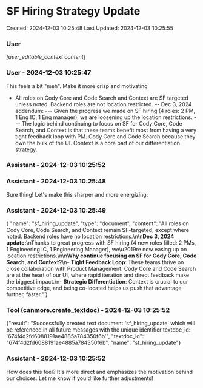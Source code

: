 # SF Hiring Strategy Update

Created: 2024-12-03 10:25:48
Last Updated: 2024-12-03 10:25:55

### User

*[user_editable_context content]*

### User - 2024-12-03 10:25:47

This feels a bit "meh". Make it more crisp and motivating

- All roles on Cody Core and Code Search and Context are SF targeted unless noted. Backend roles are not location restricted. 
-- Dec 3, 2024 addendum: 
--- Given the progress we made on SF hiring (4 roles: 2 PM, 1 Eng IC, 1 Eng manager), we are loosening up the location restrictions.
--- The logic behind continuing to focus on SF for Cody Core, Code Search, and Context is that these teams benefit most from having a very tight feedback loop with PM. Cody Core and Code Search because they own the bulk of the UI. Context is a core part of our differentiation strategy.  

### Assistant - 2024-12-03 10:25:52



### Assistant - 2024-12-03 10:25:48

Sure thing! Let's make this sharper and more energizing:

### Assistant - 2024-12-03 10:25:49

{
  "name": "sf_hiring_update",
  "type": "document",
  "content": "All roles on Cody Core, Code Search, and Context remain SF-targeted, except where noted. Backend roles have no location restrictions.\n\n**Dec 3, 2024 update:**\nThanks to great progress with SF hiring (4 new roles filled: 2 PMs, 1 Engineering IC, 1 Engineering Manager), we\u2019re now easing up on location restrictions.\n\n**Why continue focusing on SF for Cody Core, Code Search, and Context?**\n- **Tight Feedback Loop**: These teams thrive on close collaboration with Product Management. Cody Core and Code Search are at the heart of our UI, where rapid iteration and direct feedback make the biggest impact.\n- **Strategic Differentiation**: Context is crucial to our competitive edge, and being co-located helps us push that advantage further, faster."
}

### Tool (canmore.create_textdoc) - 2024-12-03 10:25:52

{"result": "Successfully created text document 'sf_hiring_update' which will be referenced in all future messages with the unique identifier textdoc_id: '674f4d2fd6088191ae4885a784350f6b'", "textdoc_id": "674f4d2fd6088191ae4885a784350f6b", "name": "sf_hiring_update"}

### Assistant - 2024-12-03 10:25:52

How does this feel? It's more direct and emphasizes the motivation behind our choices. Let me know if you'd like further adjustments!

